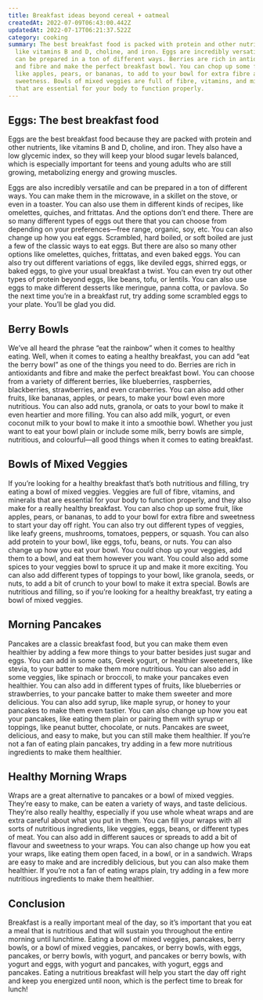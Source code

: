 ```yaml
---
title: Breakfast ideas beyond cereal + oatmeal
createdAt: 2022-07-09T06:43:00.442Z
updatedAt: 2022-07-17T06:21:37.522Z
category: cooking
summary: The best breakfast food is packed with protein and other nutrients,
  like vitamins B and D, choline, and iron. Eggs are incredibly versatile and
  can be prepared in a ton of different ways. Berries are rich in antioxidants
  and fibre and make the perfect breakfast bowl. You can chop up some fruit,
  like apples, pears, or bananas, to add to your bowl for extra fibre and
  sweetness. Bowls of mixed veggies are full of fibre, vitamins, and minerals
  that are essential for your body to function properly.
---
```


## Eggs: The best breakfast food

Eggs are the best breakfast food because they are packed with protein and other nutrients, like vitamins B and D, choline, and iron. They also have a low glycemic index, so they will keep your blood sugar levels balanced, which is especially important for teens and young adults who are still growing, metabolizing energy and growing muscles.

Eggs are also incredibly versatile and can be prepared in a ton of different ways. You can make them in the microwave, in a skillet on the stove, or even in a toaster. You can also use them in different kinds of recipes, like omelettes, quiches, and frittatas. And the options don’t end there. There are so many different types of eggs out there that you can choose from depending on your preferences—free range, organic, soy, etc. You can also change up how you eat eggs. Scrambled, hard boiled, or soft boiled are just a few of the classic ways to eat eggs. But there are also so many other options like omelettes, quiches, frittatas, and even baked eggs. You can also try out different variations of eggs, like deviled eggs, shirred eggs, or baked eggs, to give your usual breakfast a twist. You can even try out other types of protein beyond eggs, like beans, tofu, or lentils. You can also use eggs to make different desserts like meringue, panna cotta, or pavlova. So the next time you’re in a breakfast rut, try adding some scrambled eggs to your plate. You’ll be glad you did.

## Berry Bowls

We’ve all heard the phrase “eat the rainbow” when it comes to healthy eating. Well, when it comes to eating a healthy breakfast, you can add “eat the berry bowl” as one of the things you need to do. Berries are rich in antioxidants and fibre and make the perfect breakfast bowl. You can choose from a variety of different berries, like blueberries, raspberries, blackberries, strawberries, and even cranberries. You can also add other fruits, like bananas, apples, or pears, to make your bowl even more nutritious. You can also add nuts, granola, or oats to your bowl to make it even heartier and more filling. You can also add milk, yogurt, or even coconut milk to your bowl to make it into a smoothie bowl. Whether you just want to eat your bowl plain or include some milk, berry bowls are simple, nutritious, and colourful—all good things when it comes to eating breakfast.

## Bowls of Mixed Veggies

If you’re looking for a healthy breakfast that’s both nutritious and filling, try eating a bowl of mixed veggies. Veggies are full of fibre, vitamins, and minerals that are essential for your body to function properly, and they also make for a really healthy breakfast. You can also chop up some fruit, like apples, pears, or bananas, to add to your bowl for extra fibre and sweetness to start your day off right. You can also try out different types of veggies, like leafy greens, mushrooms, tomatoes, peppers, or squash. You can also add protein to your bowl, like eggs, tofu, beans, or nuts. You can also change up how you eat your bowl. You could chop up your veggies, add them to a bowl, and eat them however you want. You could also add some spices to your veggies bowl to spruce it up and make it more exciting. You can also add different types of toppings to your bowl, like granola, seeds, or nuts, to add a bit of crunch to your bowl to make it extra special. Bowls are nutritious and filling, so if you’re looking for a healthy breakfast, try eating a bowl of mixed veggies.

## Morning Pancakes

Pancakes are a classic breakfast food, but you can make them even healthier by adding a few more things to your batter besides just sugar and eggs. You can add in some oats, Greek yogurt, or healthier sweeteners, like stevia, to your batter to make them more nutritious. You can also add in some veggies, like spinach or broccoli, to make your pancakes even healthier. You can also add in different types of fruits, like blueberries or strawberries, to your pancake batter to make them sweeter and more delicious. You can also add syrup, like maple syrup, or honey to your pancakes to make them even tastier. You can also change up how you eat your pancakes, like eating them plain or pairing them with syrup or toppings, like peanut butter, chocolate, or nuts. Pancakes are sweet, delicious, and easy to make, but you can still make them healthier. If you’re not a fan of eating plain pancakes, try adding in a few more nutritious ingredients to make them healthier.

## Healthy Morning Wraps

Wraps are a great alternative to pancakes or a bowl of mixed veggies. They’re easy to make, can be eaten a variety of ways, and taste delicious. They’re also really healthy, especially if you use whole wheat wraps and are extra careful about what you put in them. You can fill your wraps with all sorts of nutritious ingredients, like veggies, eggs, beans, or different types of meat. You can also add in different sauces or spreads to add a bit of flavour and sweetness to your wraps. You can also change up how you eat your wraps, like eating them open faced, in a bowl, or in a sandwich. Wraps are easy to make and are incredibly delicious, but you can also make them healthier. If you’re not a fan of eating wraps plain, try adding in a few more nutritious ingredients to make them healthier.

## Conclusion

Breakfast is a really important meal of the day, so it’s important that you eat a meal that is nutritious and that will sustain you throughout the entire morning until lunchtime. Eating a bowl of mixed veggies, pancakes, berry bowls, or a bowl of mixed veggies, pancakes, or berry bowls, with eggs, pancakes, or berry bowls, with yogurt, and pancakes or berry bowls, with yogurt and eggs, with yogurt and pancakes, with yogurt, eggs and pancakes. Eating a nutritious breakfast will help you start the day off right and keep you energized until noon, which is the perfect time to break for lunch!
